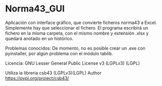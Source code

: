 # Norma43_GUI
Aplicación con interface gráfico, que convierte ficheros norma43 a Excel. Simplemente hay que seleccionar el fichero.
El programa escribirá un fichero en la misma carpeta, con el mismo nombre y extensión .xlsx y quedará anotado en un histórico.

Problemas conocidos:
De momento, no es posible crear un .exe con pyinstaller, por algún problema con el módulo tablib.


Licencia: GNU Lesser General Public License v3 (LGPLv3) (LGPL)

Utiliza la librería csb43 (LGPLv3)(LGPL) Author
https://pypi.org/project/csb43/
